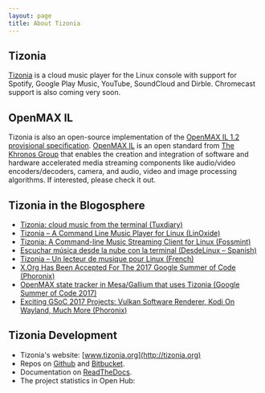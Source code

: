 ```yaml
---
layout: page
title: About Tizonia
---
```


## Tizonia

[Tizonia](http://tizonia.org) is a cloud music player for the Linux console
with support for Spotify, Google Play Music, YouTube, SoundCloud and
Dirble. Chromecast support is also coming very soon.

## OpenMAX IL

Tizonia is also an open-source implementation of the [OpenMAX IL 1.2
provisional
specification](http://www.khronos.org/news/press/khronos-group-releases-openmax-il-1.2-provisional-specification). [OpenMAX
IL](http://www.juanrubio.me/2012/02/khronos-releases-openmax-il-1-2-as-a-provisional-spec/)
is an open standard from [The Khronos
Group](http://www.juanrubio.me/projects/www.khronos.org/) that enables the
creation and integration of software and hardware accelerated media streaming
components like audio/video encoders/decoders, camera, and audio, video and
image processing algorithms. If interested, please check it out.

## Tizonia in the Blogosphere

- [Tizonia: cloud music from the terminal (Tuxdiary)](http://tuxdiary.com/2016/06/25/tizonia/)
- [Tizonia – A Command Line Music Player for Linux (LinOxide)](http://linoxide.com/tools/tizonia-command-line-music-player-linux/)
- [Tizonia: A Command-line Music Streaming Client for Linux (Fossmint)](https://www.fossmint.com/tizonia-command-line-music-client-for-linux/)
- [Escuchar música desde la nube con la terminal (DesdeLinux – Spanish)](https://blog.desdelinux.net/escuchar-musica-desde-la-nube-con-la-terminal/)
- [Tizonia – Un lecteur de musique pour Linux (French)](https://linuxtaka.wordpress.com/2017/04/22/tizonia-un-lecteur-de-musique-pour-linux/)
- [X.Org Has Been Accepted For The 2017 Google Summer of Code (Phoronix)](https://www.phoronix.com/scan.php?page=news_item&px=Xorg-GSoC-2017)
- [OpenMAX state tracker in Mesa/Gallium that uses Tizonia (Google Summer of Code 2017)](https://summerofcode.withgoogle.com/projects/#4737166321123328)
- [Exciting GSoC 2017 Projects: Vulkan Software Renderer, Kodi On Wayland, Much More (Phoronix)](https://www.phoronix.com/scan.php?page=news_item&px=GSoC-2017-Projects)

## Tizonia Development

- Tizonia's website: [www.tizonia.org](http://tizonia.org)
- Repos on [Github](https://github.com/tizonia/tizonia-openmax-il) and [Bitbucket](http://www.juanrubio.me/2013/03/howto-source-code-browsing-using-gnu-id-and-emacs/).
- Documentation on [ReadTheDocs](http://tizonia-openmax-il.readthedocs.io/en/master/).
- The project statistics in Open Hub:

<script type='text/javascript' src='https://www.openhub.net/p/tizonia/widgets/project_factoids_stats?format=js'></script>

<script type='text/javascript' src='https://www.openhub.net/p/tizonia/widgets/project_languages?format=js'></script>

<script type='text/javascript' src='https://www.openhub.net/p/tizonia/widgets/project_cocomo?format=js'></script>
